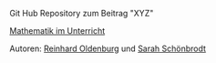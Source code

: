 Git Hub Repository zum Beitrag "XYZ"

[Mathematik im Unterricht](https://eplus.uni-salzburg.at/miu)

Autoren: [Reinhard Oldenburg]( https://www.uni-augsburg.de/de/fakultaet/mntf/math/prof/dida/oldenburg/) und [Sarah Schönbrodt](https://www.schoenbrodt.info)


